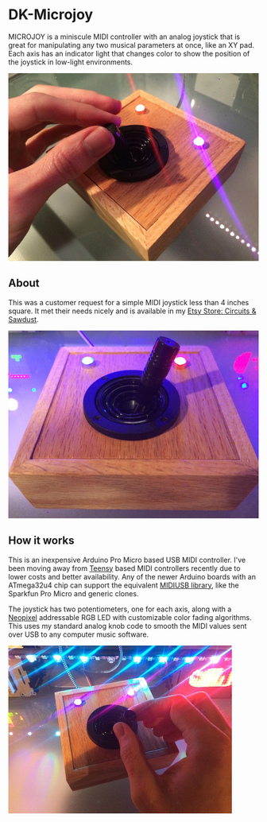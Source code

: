 # DK-Microjoy
MICROJOY is a miniscule MIDI controller with an analog joystick that is great for manipulating any two musical parameters at once, like an XY pad. Each axis has an indicator light that changes color to show the position of the joystick in low-light environments.

![Microjoy MIDI Controller](/images/microjoy1.jpg)

## About
This was a customer request for a simple MIDI joystick less than 4 inches square. It met their needs nicely and is available in my
[Etsy Store: Circuits & Sawdust](https://www.etsy.com/listing/520197772/Microjoy-handmade-usb-midi-program).

![Microjoy MIDI Controller](/images/microjoy2.jpg)

## How it works
This is an inexpensive Arduino Pro Micro based USB MIDI controller. I've been moving away from [Teensy](https://www.pjrc.com/teensy/)  based MIDI controllers recently due to lower costs and better availability. Any of the newer Arduino boards with an ATmega32u4 chip can support the equivalent [MIDIUSB library](https://www.arduino.cc/en/Reference/MIDIUSB), like the Sparkfun Pro Micro and generic clones.

The joystick has two potentiometers, one for each axis, along with a [Neopixel](https://github.com/adafruit/Adafruit_NeoPixel) addressable RGB LED with customizable color fading algorithms. This uses my standard analog knob code to smooth the MIDI values sent over USB to any computer music software.

![Microjoy MIDI Controller](/images/microjoy3.jpg)